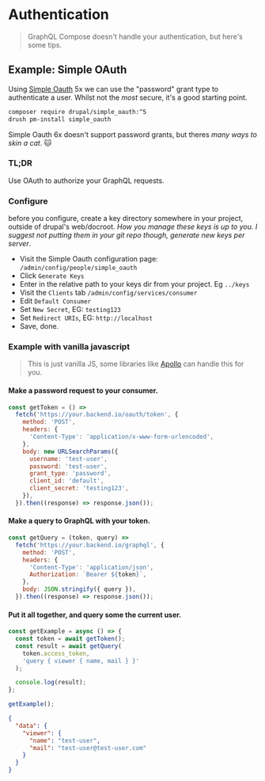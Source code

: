 # Authentication

> GraphQL Compose doesn't handle your authentication, but here's some tips.

## Example: Simple OAuth

Using [Simple Oauth](https://www.drupal.org/project/simple_oauth) 5x we can use the "password" grant type to authenticate a user. Whilst not the _most_ secure, it's a good starting point.

```bash
composer require drupal/simple_oauth:^5
drush pm-install simple_oauth
```

Simple Oauth 6x doesn't support password grants, but theres _many ways to skin a cat_. :cat:

### TL;DR

Use OAuth to authorize your GraphQL requests.

### Configure

before you configure, create a key directory somewhere in your project, outside of drupal's web/docroot. _How you manage these keys is up to you. I suggest not putting them in your git repo though, generate new keys per server_.

- Visit the Simple Oauth configuration page: `/admin/config/people/simple_oauth`
- Click `Generate Keys`
- Enter in the relative path to your keys dir from your project. Eg `../keys`
- Visit the `Clients` tab `/admin/config/services/consumer`
- Edit `Default Consumer`
- Set `New Secret`, EG: `testing123`
- Set `Redirect URIs`, EG: `http://localhost`
- Save, done.

### Example with vanilla javascript

> This is just vanilla JS, some libraries like [Apollo](https://www.apollographql.com/docs/react/networking/authentication/#header) can handle this for you.

#### Make a password request to your consumer.

```javascript
const getToken = () =>
  fetch('https://your.backend.io/oauth/token', {
    method: 'POST',
    headers: {
      'Content-Type': 'application/x-www-form-urlencoded',
    },
    body: new URLSearchParams({
      username: 'test-user',
      password: 'test-user',
      grant_type: 'password',
      client_id: 'default',
      client_secret: 'testing123',
    }),
  }).then((response) => response.json());
```

#### Make a query to GraphQL with your token.

```javascript
const getQuery = (token, query) =>
  fetch('https://your.backend.io/graphql', {
    method: 'POST',
    headers: {
      'Content-Type': 'application/json',
      Authorization: `Bearer ${token}`,
    },
    body: JSON.stringify({ query }),
  }).then((response) => response.json());
```

#### Put it all together, and query some the current user.

```javascript
const getExample = async () => {
  const token = await getToken();
  const result = await getQuery(
    token.access_token,
    'query { viewer { name, mail } }'
  );

  console.log(result);
};

getExample();
```

```json
{
  "data": {
    "viewer": {
      "name": "test-user",
      "mail": "test-user@test-user.com"
    }
  }
}
```
